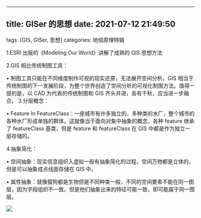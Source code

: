 ---

## title: GISer 的思想 date: 2021-07-12 21:49:50

tags: [GIS, GISer, 思想]
categories: 地信原理特辑

1.ESRI 出版的《Modeling Our World》讲解了成熟的 GIS 思想方法

2.GIS 相比传统制图工具：

• 制图工具只能在不同维度制作可视的现实还原，无法展开空间分析。GIS 相当于传统制图的下一发展阶段，为整个世界创造了空间分析的可视化制图方法。值得一提的是，以 CAD 为代表的传统制图和 GIS 齐头并进，各有千秋，应当进一步融合。 3.分层概念：

• Feature In FeatureClass：一座城市有许多独立的、多种类的水厂，整个城市的各种水厂形成单独的群体。这就像当于面向对象中抽象的概念，各种 feature 继承了 featureClass 基类，但是 feature 和 featureClass 在 GIS 中都是作为独立一层存储的。

4.抽象简化：

• 空间抽象：现实信息组织入虚拟一般有抽象简化的过程，空间万物都是立体的，但是可以抽象成点线面存储在 GIS 中。

• 属性抽象：就像猫狗都是生物但是不同种类一般，不同的空间要素不能在同一图层，因为字段组织不一致。但是他们抽象出来的特征可能一致，即可能属于同一图层。

![](GISer%E7%9A%84%E6%80%9D%E6%83%B3/1.png#alt=%E5%9B%BE1)
